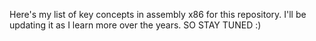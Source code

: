 Here's my list of key concepts in assembly x86 for this repository. I'll be updating it as I learn more over the years. SO STAY TUNED :)
